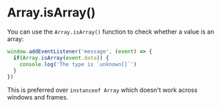 # Array.isArray()

You can use the `Array.isArray()` function to check whether a value is an array:

```typescript
window.addEventListener('message', (event) => {
  if(Array.isArray(event.data)) {
    console.log('The type is `unknown[]`')
  }
})
```

This is preferred over `instanceof Array` which doesn't work across windows and frames.